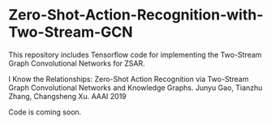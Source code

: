 # Zero-Shot-Action-Recognition-with-Two-Stream-GCN
This repository includes Tensorflow code for implementing the Two-Stream Graph Convolutional Networks for ZSAR.

I Know the Relationships: Zero-Shot Action Recognition via Two-Stream Graph Convolutional Networks and Knowledge Graphs. Junyu Gao, Tianzhu Zhang, Changsheng Xu. AAAI 2019

Code is coming soon.
